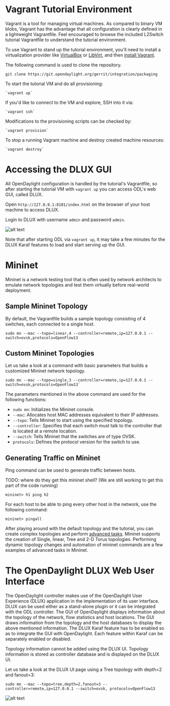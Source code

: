 # Vagrant Tutorial Environment

Vagrant is a tool for managing virtual machines. As compared to binary VM blobs, Vagrant has the
advantage that all configuration is clearly defined in a lightweight Vagrantfile. Feel encouraged to
browse the included L2Switch tutorial Vagrantfile to understand the tutorial environment.

To use Vagrant to stand up the tutorial environment, you'll need to install a virtualization
provider like [VirtualBox][1] or [LibVirt][2], and then [install Vagrant][3].

The following command is used to clone the repository.

`git clone https://git.opendaylight.org/gerrit/integration/packaging`

To start the tutorial VM and do all provisioning:

    `vagrant up`

If you'd like to connect to the VM and explore, SSH into it via:

    `vagrant ssh`

Modifications to the provisioning scripts can be checked by:

    `vagrant provision`

To stop a running Vagrant machine and destroy created machine resources:

    `vagrant destroy`

# Accessing the DLUX GUI

All OpenDaylight configuration is handled by the tutorial's Vagrantfile, so after starting
the tutorial VM with `vagrant up` you can access ODL's web GUI, called DLUX.

Open `http://127.0.0.1:8181/index.html` on the browser of your host machine to access DLUX.

Login to DLUX with username `admin` and password `admin`.

![alt text](https://s31.postimg.org/6gdu7vnq3/imageedit_4_7787538837.png)

Note that after starting ODL via `vagrant up`, it may take a few minutes for the DLUX Karaf
features to load and start serving up the GUI.

# Mininet

Mininet is a network testing tool that is often used by network architects to emulate network
topologies and test them virtually before real-world deployment.

## Sample Mininet Topology

By default, the Vagrantfile builds a sample topology consisting of 4 switches, each connected to
a single host.

    sudo mn --mac --topo=linear,4 --controller=remote,ip=127.0.0.1 --switch=ovsk,protocols=OpenFlow13

## Custom Mininet Topologies

Let us take a look at a command with basic parameters that builds a customized Mininet network
topology.

    sudo mn --mac --topo=single,3 --controller=remote,ip=127.0.0.1 --switch=ovsk,protocols=OpenFlow13`

The parameters mentioned in the above command are used for the following functions:

* `sudo mn`: Initializes the Mininet console.
* `--mac`: Allocates host MAC addresses equivalent to their IP addresses.
* `--topo`: Tells Mininet to start using the specified topology.
* `--controller`: Specifies that each switch must talk to the controller that is located at a remote
location.
* `--switch`: Tells Mininet that the switches are of type OVSK.
* `protocols`: Defines the protocol version for the switch to use.

## Generating Traffic on Mininet

Ping command can be used to generate traffic between hosts.

TODO: where do they get this mininet shell? (We are still working to get this part of the code running)

    mininet> h1 ping h2

For each host to be able to ping every other host in the network, use the following command:

    mininet> pingall

After playing around with the default topology and the tutorial, you can create complex topologies
and perform [advanced tasks][4]. Mininet supports the creation of Single, linear, Tree and 2-D Torus
topologies. Performing dynamic topology changes and automation of mininet commands are a few examples
of advanced tasks in Mininet.


# The OpenDaylight DLUX Web User Interface

The OpenDaylight controller makes use of the OpenDaylight User Experience (DLUX) application in the
implementation of its user interface. DLUX can be used either as a stand-alone plugin or it can be
integrated with the ODL controller.
The GUI of OpenDaylight displays information about the topology of the network, flow statistics and
host locations. The GUI draws information from the topology and the host databases to display the
above mentioned information. The DLUX Karaf feature has to be enabled so as to integrate the GUI with
OpenDaylight. Each feature within Karaf can be separately enabled or disabled.

Topology information cannot be added using the DLUX UI. Topology information is stored as controller
database and is displayed on the DLUX UI.

Let us take a look at the DLUX UI page using a Tree topology with depth=2 and fanout=3:

`sudo mn --mac --topo=tree,depth=2,fanout=3 --controller=remote,ip=127.0.0.1 --switch=ovsk,
protocols=OpenFlow13`

![alt text](https://s32.postimg.org/kt33ock8l/imageedit_2_5298056244.png)


[1]: https://www.virtualbox.org/ "Homepage of Oracle's general-purpose virtualization product"
[2]: http://libvirt.org/ "Homepage of libvirt vitualization API"
[3]: https://www.vagrantup.com/ "Homepage of HashiCorp's development environement buildng tool Vagrant"
[4]: http://mininet.org/walkthrough/ "Webpage that offers a walkthrough of all Mininet commands"
